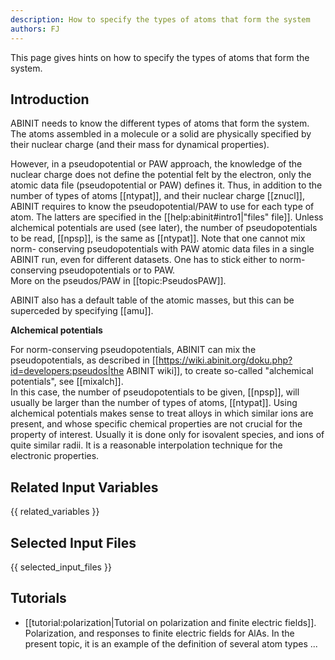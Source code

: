 ```yaml
---
description: How to specify the types of atoms that form the system
authors: FJ
---
```

<!--- This is the source file for this topics. Can be edited. -->

This page gives hints on how to specify the types of atoms that form the system.

## Introduction

ABINIT needs to know the different types of atoms that form the system.
The atoms assembled in a molecule or a solid are physically specified by their
nuclear charge (and their mass for dynamical properties).

However, in a pseudopotential or PAW approach, the knowledge of the nuclear
charge does not define the potential felt by the electron, only the atomic
data file (pseudopotential or PAW) defines it. Thus, in addition to the number
of types of atoms [[ntypat]], and their nuclear charge [[znucl]], ABINIT
requires to know the pseudopotential/PAW to use for each type of atom. The
latters are specified in the [[help:abinit#intro1|"files" file]]. Unless
alchemical potentials are used (see later), the number of pseudopotentials to
be read, [[npsp]], is the same as [[ntypat]]. Note that one cannot mix norm-
conserving pseudopotentials with PAW atomic data files in a single ABINIT run,
even for different datasets. One has to stick either to norm-conserving
pseudopotentials or to PAW.  
More on the pseudos/PAW in [[topic:PseudosPAW]].

ABINIT also has a default table of the atomic masses, but this can be
superceded by specifying [[amu]].

**Alchemical potentials**

For norm-conserving pseudopotentials, ABINIT can mix the pseudopotentials, as
described in [[https://wiki.abinit.org/doku.php?id=developers:pseudos|the ABINIT wiki]], 
to create so-called "alchemical potentials", see [[mixalch]].  
In this case, the number of pseudopotentials to be given, [[npsp]], will
usually be larger than the number of types of atoms, [[ntypat]]. Using
alchemical potentials makes sense to treat alloys in which similar ions are
present, and whose specific chemical properties are not crucial for the
property of interest. Usually it is done only for isovalent species, and ions
of quite similar radii. It is a reasonable interpolation technique for the
electronic properties.



## Related Input Variables

{{ related_variables }}

## Selected Input Files

{{ selected_input_files }}

## Tutorials

* [[tutorial:polarization|Tutorial on polarization and finite electric fields]]. Polarization, and responses to finite electric fields for AlAs. In the present topic, it is an example of the definition of several atom types ... 


